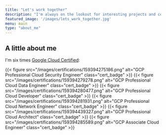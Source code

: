 ```yaml
---
title: "Let's work together"
description: "I'm always on the lookout for interesting projects and companies in which I think my knowledge and experience can provide value. If you think we could find mutual benefit and have a good impact in the world, let's find ways to work together."
featured_image: '/images/lets_work_together.jpg'
menu: main
type: "about_me"
---
```

A little about me
-----------------

I'm six times [Google Cloud Certified](https://www.credential.net/profile/leonardomurillo/):

{{< figure src="/images/certifications/159394275186.png" alt="GCP Professional Cloud Security Engineer" class="cert_badge" >}}
{{< figure src="/images/certifications/159394279278.png" alt="GCP Professional Cloud Data Engineer" class="cert_badge" >}}
{{< figure src="/images/certifications/159394280477.png" alt="GCP Professional Cloud Developer" class="cert_badge" >}}
{{< figure src="/images/certifications/159394281931.png" alt="GCP Professional Cloud Network Engineer" class="cert_badge" >}}
{{< figure src="/images/certifications/159394439327.png" alt="GCP Professional Cloud Architect" class="cert_badge" >}}
{{< figure src="/images/certifications/159394285589.png" alt="GCP Associate Cloud Engineer" class="cert_badge" >}}